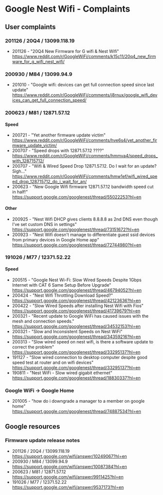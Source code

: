 # Google Nest Wifi - Complaints
## User complaints
### 201126 / 20Q4 / 13099.118.19
* 201126 - "20Q4 New Firmware for G wifi & Nest Wifi"  
https://www.reddit.com/r/GoogleWiFi/comments/k15c11/20q4_new_firmware_for_g_wifi_nest_wifi/

### 200930 / M84 / 13099.94.9
* 201010 - "Google wifi: devices can get full connection speed since last update"  
https://www.reddit.com/r/GoogleWiFi/comments/j8rnux/google_wifi_devices_can_get_full_connection_speed/

### 200623 / M81 / 12871.57.12
#### Speed
* 200721 - "Yet another firmware update victim"  
https://www.reddit.com/r/GoogleWiFi/comments/hve6s4/yet_another_firmware_update_victim/
* 200707 - "Speed drops with 12871.57.12 ????"  
https://www.reddit.com/r/GoogleWiFi/comments/hmmva4/speed_drops_with_128715712/
* 200707 - "Wifi & Wired Speed Drop 12871.57.12. Do I wait for an update? Sigh..."  
https://www.reddit.com/r/GoogleWiFi/comments/hmw1ef/wifi_wired_speed_drop_128715712_do_i_wait_for_an/
* 200623 - "New Google Wifi firmware 12871.57.12 bandwidth speed cut in half!"  
https://support.google.com/googlenest/thread/55022253?hl=en
#### Other
* 200925 - "Nest Wifi DHCP gives clients 8.8.8.8 as 2nd DNS even though I've set custom DNS in settings"  
https://support.google.com/googlenest/thread/73151672?hl=en
* 200923 - "Nest Wifi doesn't manage to differentiate guest ssid devices from primary devices in Google Home app"  
https://support.google.com/googlenest/thread/72744980?hl=en

### 191026 / M77 / 12371.52.22
#### Speed
* 200515 - "Google Nest Wi-Fi: Slow Wired Speeds Despite 1Gbps Internet with CAT 6 Same Setup Before Upgrade"  
https://support.google.com/googlenest/thread/46794052?hl=en
* 200424 - "Nest Wifi Throttling Download Speed?"  
https://support.google.com/googlenest/thread/42123636?hl=en
* 200422 - "Slow Wired Speeds after installing Nest Wifi with Fios"  
https://support.google.com/googlenest/thread/41739679?hl=en
* 200321 - "Recent update to Google WiFi has caused issues with the mesh and connection speeds."  
https://support.google.com/googlenest/thread/34532153?hl=en
* 200321 - "Slow and Inconsistent Speeds on Nest WiFi"  
https://support.google.com/googlenest/thread/34359216?hl=en
* 200313 - "Slow wired speed on nest wifi, is there a software update to correct the problem"  
https://support.google.com/googlenest/thread/33295137?hl=en
* 191127 - "Slow wired connection to desktop computer despite good speed test at router and on wifi devices"  
https://support.google.com/googlenest/thread/33295137?hl=en
* 190811 - "Nest WiFi - Slow wired gigabit ethernet"  
https://support.google.com/googlenest/thread/18830337?hl=en

### Google WiFi -> Google Home
* 201005 - "how do i downgrade a manager to a member on google home"  
https://support.google.com/googlenest/thread/74887534?hl=en


## Google resources
### Firmware update release notes
* 201126 / 20Q4 / 13099.118.19  
https://support.google.com/wifi/answer/10249067?hl=en
* 200930 / M84 / 13099.94.9  
https://support.google.com/wifi/answer/10087384?hl=en
* 200623 / M81 / 12871.57.12  
https://support.google.com/wifi/answer/9911425?hl=en
* 191026 / M77 / 12371.52.22  
https://support.google.com/wifi/answer/9537173?hl=en
